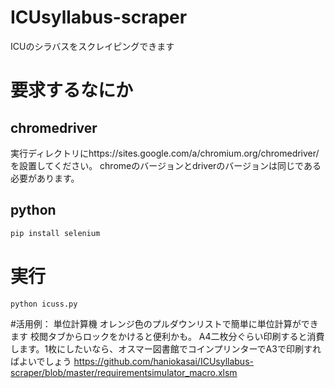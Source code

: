 # ICUsyllabus-scraper
ICUのシラバスをスクレイピングできます

# 要求するなにか

## chromedriver
実行ディレクトリにhttps://sites.google.com/a/chromium.org/chromedriver/ を設置してください。
chromeのバージョンとdriverのバージョンは同じである必要があります。
## python
```python
pip install selenium
```

# 実行
```
python icuss.py
```

#活用例：
単位計算機
オレンジ色のプルダウンリストで簡単に単位計算ができます
校閲タブからロックをかけると便利かも。
A4二枚分ぐらい印刷すると消費します。1枚にしたいなら、オスマー図書館でコインプリンターでA3で印刷すればよいでしょう
https://github.com/haniokasai/ICUsyllabus-scraper/blob/master/requirementsimulator_macro.xlsm
